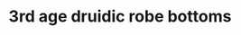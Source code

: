 ---
layout: item
title: 3rd age druidic robe bottoms
item-id: 23339
datatable: true
id: 23339
name: "3rd age druidic robe bottoms"
members: true
lowalch: 80000
highalch: 120000
examine: "A fabulously ancient woven robe as worn by the druids of old."
monsters:
  - id: 8633
    name: "The Mimic"
    members: true
    combat_level: 186
    wiki_url: "https://oldschool.runescape.wiki/w/The_Mimic"
    drops:
      - quantity: "1"
        rarity: 0.00019069412662090009
        drop_requirements: null
---